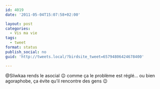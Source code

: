 ```yaml
---
id: 4019
date: '2011-05-04T15:07:58+02:00'

layout: post
categories:
  - Vis ma vie
tags:
  - tweet
format: status
publish_social: no
guid: 'http://tweets.local/?birdsite_tweet=65794806424678400'

---
```


@Sliwkaa rends le asocial 😉 comme ça le problème est réglé… ou bien agoraphobe, ça évite qu’il rencontre des gens 😉